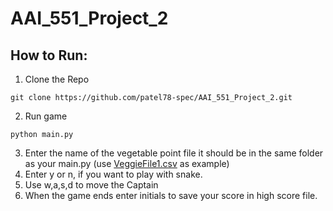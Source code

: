 # AAI_551_Project_2

## How to Run:
1. Clone the Repo
```
git clone https://github.com/patel78-spec/AAI_551_Project_2.git
```
2. Run game
```
python main.py
```
3. Enter the name of the vegetable point file it should be in the same folder as your main.py (use [VeggieFile1.csv](VeggieFile1.csv) as example)
4. Enter y or n, if you want to play with snake.
5. Use w,a,s,d to move the Captain
6. When the game ends enter initials to save your score in high score file.
